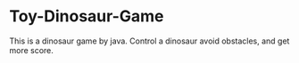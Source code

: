 # Toy-Dinosaur-Game
This is a dinosaur game by java. Control a dinosaur avoid obstacles, and get more score.

